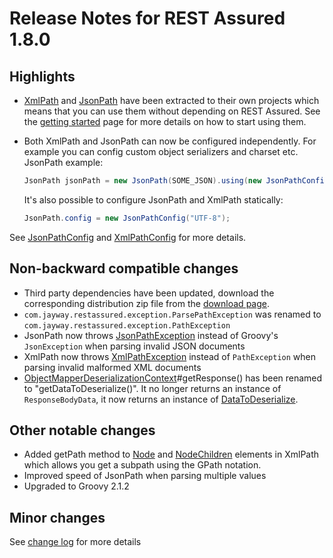 # Release Notes for REST Assured 1.8.0 #

## Highlights ##
* [XmlPath](http://static.javadoc.io/com.jayway.restassured/xml-path/1.8.0/com/jayway/restassured/path/xml/XmlPath.html) and [JsonPath](http://static.javadoc.io/com.jayway.restassured/json-path/1.8.0/com/jayway/restassured/path/json/JsonPath.html) have been extracted to their own projects which means that you can use them without depending on REST Assured. See the [getting started](GettingStarted) page for more details on how to start using them.
* Both XmlPath and JsonPath can now be configured independently. For example you can config custom object serializers and charset etc. JsonPath example:

  ```java
  JsonPath jsonPath = new JsonPath(SOME_JSON).using(new JsonPathConfig("UTF-8"));
  ```

  It's also possible to configure JsonPath and XmlPath statically:

  ```java
  JsonPath.config = new JsonPathConfig("UTF-8");
  ```
 See [JsonPathConfig](http://static.javadoc.io/com.jayway.restassured/json-path/1.8.0/com/jayway/restassured/path/json/config/JsonPathConfig.html) and [XmlPathConfig](http://static.javadoc.io/com.jayway.restassured/xml-path/1.8.0/com/jayway/restassured/path/xml/config/XmlPathConfig.html) for more details.

## Non-backward compatible changes ##
* Third party dependencies have been updated, download the corresponding distribution zip file from the [download page](http://code.google.com/p/rest-assured/downloads/list).
* `com.jayway.restassured.exception.ParsePathException` was renamed to `com.jayway.restassured.exception.PathException`
* JsonPath now throws [JsonPathException](http://static.javadoc.io/com.jayway.restassured/rest-assured/1.8.0/com/jayway/restassured/path/json/exception/JsonPathException.html) instead of Groovy's `JsonException` when parsing invalid JSON documents
* XmlPath now throws [XmlPathException](http://static.javadoc.io/com.jayway.restassured/rest-assured/1.8.0/com/jayway/restassured/path/xml/exception/XmlPathException.html) instead of `PathException` when parsing invalid malformed XML documents
* [ObjectMapperDeserializationContext](http://static.javadoc.io/com.jayway.restassured/rest-assured/1.8.0/com/jayway/restassured/mapper/ObjectMapperDeserializationContext.html)#getResponse() has been renamed to "getDataToDeserialize()". It no longer returns an instance of `ResponseBodyData`, it now returns an instance of [DataToDeserialize](http://static.javadoc.io/com.jayway.restassured/rest-assured/1.8.0/com/jayway/restassured/mapper/DataToDeserialize.html).

## Other notable changes ##
* Added getPath method to [Node](http://static.javadoc.io/com.jayway.restassured/xml-path/1.8.0/com/jayway/restassured/path/xml/element/Node.html) and [NodeChildren](http://static.javadoc.io/com.jayway.restassured/xml-path/1.8.0/com/jayway/restassured/path/xml/element/NodeChildren.html) elements in XmlPath which allows you get a subpath using the GPath notation.
* Improved speed of JsonPath when parsing multiple values
* Upgraded to Groovy 2.1.2


## Minor changes ##
See [change log](http://github.com/jayway/rest-assured/raw/master/changelog.txt) for more details